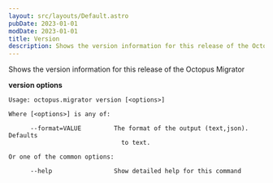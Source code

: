 ```yaml
---
layout: src/layouts/Default.astro
pubDate: 2023-01-01
modDate: 2023-01-01
title: Version
description: Shows the version information for this release of the Octopus Migrator
---
```


Shows the version information for this release of the Octopus Migrator

**version options**

```text
Usage: octopus.migrator version [<options>]

Where [<options>] is any of:

      --format=VALUE         The format of the output (text,json). Defaults
                               to text.

Or one of the common options:

      --help                 Show detailed help for this command
```

